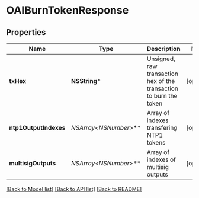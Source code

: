# OAIBurnTokenResponse

## Properties
Name | Type | Description | Notes
------------ | ------------- | ------------- | -------------
**txHex** | **NSString*** | Unsigned, raw transaction hex of the transaction to burn the token | [optional] 
**ntp1OutputIndexes** | **NSArray&lt;NSNumber*&gt;*** | Array of indexes transfering NTP1 tokens | [optional] 
**multisigOutputs** | **NSArray&lt;NSNumber*&gt;*** | Array of indexes of multisig outputs | [optional] 

[[Back to Model list]](../README.md#documentation-for-models) [[Back to API list]](../README.md#documentation-for-api-endpoints) [[Back to README]](../README.md)


